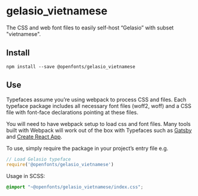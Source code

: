 
# gelasio_vietnamese

The CSS and web font files to easily self-host “Gelasio” with subset "vietnamese".

## Install

`npm install --save @openfonts/gelasio_vietnamese`

## Use

Typefaces assume you’re using webpack to process CSS and files. Each typeface
package includes all necessary font files (woff2, woff) and a CSS file with
font-face declarations pointing at these files.

You will need to have webpack setup to load css and font files. Many tools built
with Webpack will work out of the box with Typefaces such as [Gatsby](https://github.com/gatsbyjs/gatsby)
and [Create React App](https://github.com/facebookincubator/create-react-app).

To use, simply require the package in your project’s entry file e.g.

```javascript
// Load Gelasio typeface
require('@openfonts/gelasio_vietnamese')
```

Usage in SCSS:
```scss
@import "~@openfonts/gelasio_vietnamese/index.css";
```
